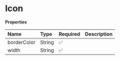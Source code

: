 # Icon

**Properties**

| Name        | Type   | Required | Description |
| :---------- | :----- | :------- | :---------- |
| borderColor | String | ✅       |             |
| width       | String | ✅       |             |
